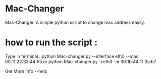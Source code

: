 # Mac-Changer
Mac-Changer. A simple python script to change mac address easily.
# how to run the script :
Type in terminal : python Mac-changer.py --interface eth0 --mac 00:11:22:33:44:55 or python Mac-changer.py -i eth0 -m 00:1b:44:11:3a:b7

Get More Info --help
